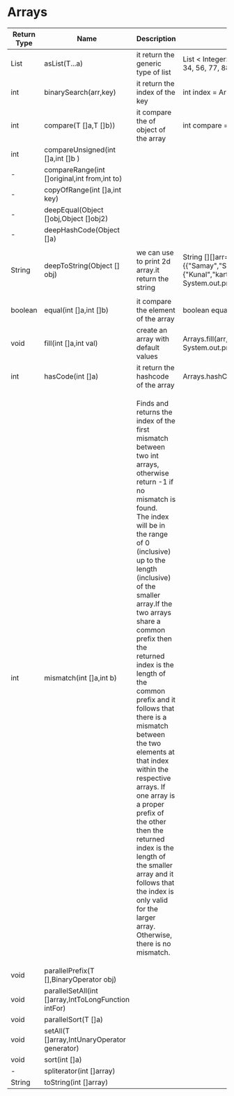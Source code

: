 # Arrays

| Return Type | Name                                                            | Description                                                                                                                                                                                                                                                                                                                                                                                                                                                                                                                                                                                                                                                        | Example                                                                                                                                              |
|-------------|-----------------------------------------------------------------|--------------------------------------------------------------------------------------------------------------------------------------------------------------------------------------------------------------------------------------------------------------------------------------------------------------------------------------------------------------------------------------------------------------------------------------------------------------------------------------------------------------------------------------------------------------------------------------------------------------------------------------------------------------------|------------------------------------------------------------------------------------------------------------------------------------------------------|
| List<T>     | asList(T...a)                                                   | it return the generic type of list                                                                                                                                                                                                                                                                                                                                                                                                                                                                                                                                                                                                                                 | List < Integer> integers = Arrays.asList(12, 34, 56, 77, 88);                                                                                        |
| int         | binarySearch(arr,key)                                           | it return the index of the key                                                                                                                                                                                                                                                                                                                                                                                                                                                                                                                                                                                                                                     | int index = Arrays.binarySearch(arr, 45);                                                                                                            |
| int         | compare(T []a,T []b))                                           | it compare the of object of the array                                                                                                                                                                                                                                                                                                                                                                                                                                                                                                                                                                                                                              | int compare = Arrays.compare(arr,arr1);                                                                                                              |
| int         | compareUnsigned(int []a,int []b  )                              |||     |     |
| -           | compareRange(int []original,int from,int to)                    |||     |     |
| -           | copyOfRange(int []a,int key)                                    |||     |     |
| -           | deepEqual(Object []obj,Object []obj2)                           |||     |     |
| -           | deepHashCode(Object []a)                                        |||     |     |
| String      | deepToString(Object [] obj)                                     | we can use to print 2d array.it return the string                                                                                                                                                                                                                                                                                                                                                                                                                                                                                                                                                                                                                  | <p> String [][]arr={{"Samay","Sukriti","Sankriti","Sarthak"},{"Kunal","kartik","kundan","kumar"}} <br/>System.out.println(Arrays.deepToString(arr)); |                                                                                                                                            |
| boolean     | equal(int []a,int []b)                                          | it compare the element of the array                                                                                                                                                                                                                                                                                                                                                                                                                                                                                                                                                                                                                                | <p>     boolean equals = Arrays.equals(arr, arr1);</p>                                                                                               |
| void        | fill(int []a,int val)                                           | create an array with default values                                                                                                                                                                                                                                                                                                                                                                                                                                                                                                                                                                                                                                | Arrays.fill(arr,0); <br/> System.out.println(Arrays.toString(arr));                                                                                  |     
| int         | hasCode(int []a)                                                | it return the hashcode of the array                                                                                                                                                                                                                                                                                                                                                                                                                                                                                                                                                                                                                                | Arrays.hashCode(arr);                                                                                                                                |     
| int         | mismatch(int []a,int b)                                         | <p> Finds and returns the index of the first mismatch between two int arrays, otherwise return -1 if no mismatch is found. <br/>The index will be in the range of 0 (inclusive) up to the length (inclusive) of the smaller array.If the two arrays share a common prefix then the returned index is the length of the common prefix and it follows that there is a mismatch between the two elements at that index within the respective arrays. If one array is a proper prefix of the other then the returned index is the length of the smaller array and it follows that the index is only valid for the larger array. Otherwise, there is no mismatch.  </p> |                                                                                                                                                      |     |
| void        | parallelPrefix(T [],BinaryOperator<T> obj)                      ||                                                                                                                                                                                                                                                                                                                                                                                                                                                                                                                                                                                                                                                                    |     |
| void        | parallelSetAll(int []array,IntToLongFunction<extends T> intFor) ||                                                                                                                                                                                                                                                                                                                                                                                                                                                                                                                                                                                                                                                                    |     |
| void        | parallelSort(T []a)                                             ||                                                                                                                                                                                                                                                                                                                                                                                                                                                                                                                                                                                                                                                                    |     |
| void        | setAll(T []array,IntUnaryOperator generator)                    ||                                                                                                                                                                                                                                                                                                                                                                                                                                                                                                                                                                                                                                                                    |     |
| void        | sort(int []a)                                                   ||                                                                                                                                                                                                                                                                                                                                                                                                                                                                                                                                                                                                                                                                    |     |
| -           | spliterator(int []array)                                        ||                                                                                                                                                                                                                                                                                                                                                                                                                                                                                                                                                                                                                                                                    |     |
| String      | toString(int []array)                                           ||                                                                                                                                                                                                                                                                                                                                                                                                                                                                                                                                                                                                                                                                    |     | 



